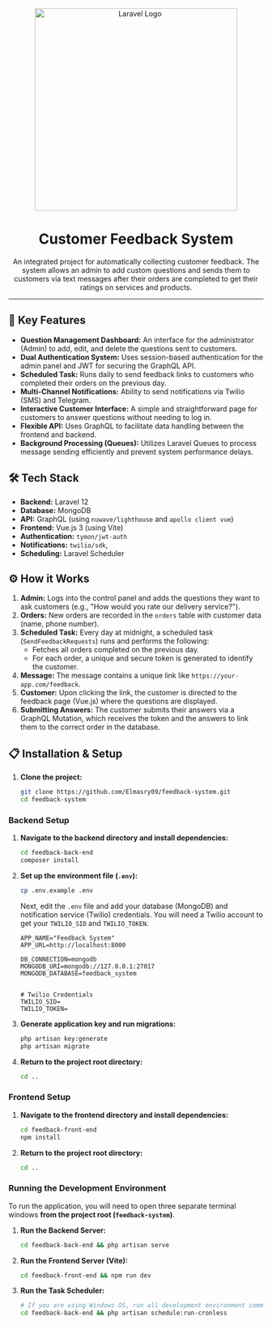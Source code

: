 <div align="center">
  <a href="https://laravel.com" target="_blank">
    <img src="https://raw.githubusercontent.com/laravel/art/master/logo-lockup/5%20SVG/2%20CMYK/1%20Full%20Color/laravel-logolockup-cmyk-red.svg" width="400" alt="Laravel Logo">
  </a>
</div>

<h1 align="center">Customer Feedback System</h1>

<p align="center">
An integrated project for automatically collecting customer feedback. The system allows an admin to add custom questions and sends them to customers via text messages after their orders are completed to get their ratings on services and products.
</p>

---

## 🚀 Key Features

-   **Question Management Dashboard:** An interface for the administrator (Admin) to add, edit, and delete the questions sent to customers.
-   **Dual Authentication System:** Uses session-based authentication for the admin panel and JWT for securing the GraphQL API.
-   **Scheduled Task:** Runs daily to send feedback links to customers who completed their orders on the previous day.
-   **Multi-Channel Notifications:** Ability to send notifications via Twilio (SMS) and Telegram.
-   **Interactive Customer Interface:** A simple and straightforward page for customers to answer questions without needing to log in.
-   **Flexible API:** Uses GraphQL to facilitate data handling between the frontend and backend.
-   **Background Processing (Queues):** Utilizes Laravel Queues to process message sending efficiently and prevent system performance delays.

## 🛠️ Tech Stack

-   **Backend:** Laravel 12
-   **Database:** MongoDB
-   **API:** GraphQL (using `nuwave/lighthouse` and `apollo client vue`)
-   **Frontend:** Vue.js 3 (using Vite)
-   **Authentication:** `tymon/jwt-auth`
-   **Notifications:** `twilio/sdk`,
-   **Scheduling:** Laravel Scheduler

## ⚙️ How it Works

1.  **Admin:** Logs into the control panel and adds the questions they want to ask customers (e.g., "How would you rate our delivery service?").
2.  **Orders:** New orders are recorded in the `orders` table with customer data (name, phone number).
3.  **Scheduled Task:** Every day at midnight, a scheduled task (`SendFeedbackRequests`) runs and performs the following:
    -   Fetches all orders completed on the previous day.
    -   For each order, a unique and secure token is generated to identify the customer.
4.  **Message:** The message contains a unique link like `https://your-app.com/feedback`.
5.  **Customer:** Upon clicking the link, the customer is directed to the feedback page (Vue.js) where the questions are displayed.
6.  **Submitting Answers:** The customer submits their answers via a GraphQL Mutation, which receives the token and the answers to link them to the correct order in the database.

## 📋 Installation & Setup

1.  **Clone the project:**
    ```bash
    git clone https://github.com/Elmasry09/feedback-system.git
    cd feedback-system
    ```

### Backend Setup

1.  **Navigate to the backend directory and install dependencies:**
    ```bash
    cd feedback-back-end
    composer install
    ```

2.  **Set up the environment file (`.env`):**
    ```bash
    cp .env.example .env
    ```
    Next, edit the `.env` file and add your database (MongoDB) and notification service (Twilio) credentials. You will need a Twilio account to get your `TWILIO_SID` and `TWILIO_TOKEN`.

    ```dotenv
    APP_NAME="Feedback System"
    APP_URL=http://localhost:8000
 
    DB_CONNECTION=mongodb
    MONGODB_URI=mongodb://127.0.0.1:27017
    MONGODB_DATABASE=feedback_system
 
 
    # Twilio Credentials
    TWILIO_SID=
    TWILIO_TOKEN=
    ```

3.  **Generate application key and run migrations:**
    ```bash
    php artisan key:generate
    php artisan migrate
    ```

4.  **Return to the project root directory:**
    ```bash
    cd ..
    ```

### Frontend Setup

1.  **Navigate to the frontend directory and install dependencies:**
    ```bash
    cd feedback-front-end
    npm install
    ```

2.  **Return to the project root directory:**
    ```bash
    cd ..
    ```

### Running the Development Environment
To run the application, you will need to open three separate terminal windows **from the project root (`feedback-system`)**.

1.  **Run the Backend Server:**
    ```bash
    cd feedback-back-end && php artisan serve
    ```

2.  **Run the Frontend Server (Vite):**
    ```bash
    cd feedback-front-end && npm run dev
    ```

3.  **Run the Task Scheduler:**
    ```bash
    # If you are using Windows OS, run all development environment commands from WSL.
    cd feedback-back-end && php artisan schedule:run-cronless
    ```
